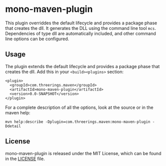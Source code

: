 # mono-maven-plugin

This plugin overriddes the default lifecycle and provides a package phase that creates the dll. It
generates the DLL using the command line tool `mcs`. Dependencies of type dll are automatically
included, and other command line options can be configured.

## Usage

The plugin extends the default lifecycle and provides a package phase that creates the dll. Add
this in your `<build><plugins>` section:

    <plugin>
      <groupId>com.threerings.maven</groupId>
      <artifactId>mono-maven-plugin</artifactId>
      <version>0.0-SNAPSHOT</version>
    </plugin>

For a complete description of all the options, look at the source or in the maven help:

    mvn help:describe -Dplugin=com.threerings.maven:mono-maven-plugin -Ddetail

## License

mono-maven-plugin is released under the MIT License, which can be found in the [LICENSE] file.

[LICENSE]: https://github.com/jamie-threerings/mono-maven-plugin/blob/master/LICENSE
